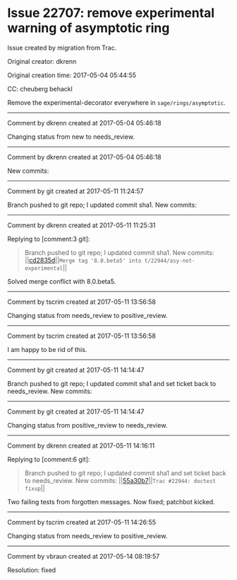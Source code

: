 # Issue 22707: remove experimental warning of asymptotic ring

Issue created by migration from Trac.

Original creator: dkrenn

Original creation time: 2017-05-04 05:44:55

CC:  cheuberg behackl

Remove the experimental-decorator everywhere in `sage/rings/asymptotic`.



---

Comment by dkrenn created at 2017-05-04 05:46:18

Changing status from new to needs_review.


---

Comment by dkrenn created at 2017-05-04 05:46:18

New commits:


---

Comment by git created at 2017-05-11 11:24:57

Branch pushed to git repo; I updated commit sha1. New commits:


---

Comment by dkrenn created at 2017-05-11 11:25:31

Replying to [comment:3 git]:
> Branch pushed to git repo; I updated commit sha1. New commits:
> ||[cd2835d](https://git.sagemath.org/sage.git/commit/?id=cd2835d870d5b86529d2046b603c3f87847d98f5)||`Merge tag '8.0.beta5' into t/22944/asy-not-experimental`||

Solved merge conflict with 8.0.beta5.


---

Comment by tscrim created at 2017-05-11 13:56:58

Changing status from needs_review to positive_review.


---

Comment by tscrim created at 2017-05-11 13:56:58

I am happy to be rid of this.


---

Comment by git created at 2017-05-11 14:14:47

Branch pushed to git repo; I updated commit sha1 and set ticket back to needs_review. New commits:


---

Comment by git created at 2017-05-11 14:14:47

Changing status from positive_review to needs_review.


---

Comment by dkrenn created at 2017-05-11 14:16:11

Replying to [comment:6 git]:
> Branch pushed to git repo; I updated commit sha1 and set ticket back to needs_review. New commits:
> ||[55a30b7](https://git.sagemath.org/sage.git/commit/?id=55a30b7a36b30b3f588865a5d0e7e5980a1e9ab5)||`Trac #22944: doctest fixup`||

Two failing tests from forgotten messages. Now fixed; patchbot kicked.


---

Comment by tscrim created at 2017-05-11 14:26:55

Changing status from needs_review to positive_review.


---

Comment by vbraun created at 2017-05-14 08:19:57

Resolution: fixed
